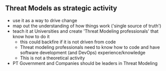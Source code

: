 ## Threat Models as strategic activity

  * use it as a way to drive change
  * map out the understanding of how things work ('single source of truth')
  * teach it at Universities and create 'Threat Modeling professionals' that know how to do it
    * this could backfire if it is not driven from code
    * Threat modeling professionals need to know how to code and have software development (and DevOps) experience/knowledge
    * This is not a theoretical activity
  * PT Government and Companies should be leaders in Threat Modeling
